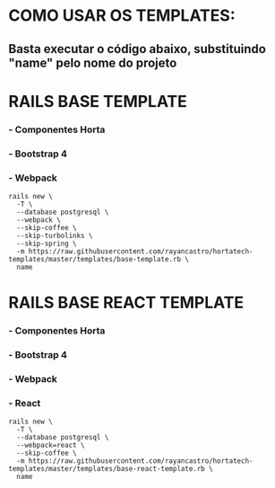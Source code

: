 # COMO USAR OS TEMPLATES:

## Basta executar o código abaixo, substituindo "name" pelo nome do projeto


# RAILS BASE TEMPLATE

### - Componentes Horta
### - Bootstrap 4
### - Webpack

```
rails new \
  -T \
  --database postgresql \
  --webpack \
  --skip-coffee \
  --skip-turbolinks \
  --skip-spring \
  -m https://raw.githubusercontent.com/rayancastro/hortatech-templates/master/templates/base-template.rb \
  name
```


# RAILS BASE REACT TEMPLATE

### - Componentes Horta
### - Bootstrap 4
### - Webpack
### - React

```
rails new \
  -T \
  --database postgresql \
  --webpack=react \
  --skip-coffee \
  -m https://raw.githubusercontent.com/rayancastro/hortatech-templates/master/templates/base-react-template.rb \
  name
```
